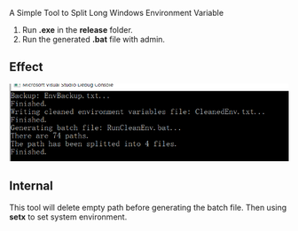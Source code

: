 A Simple Tool to Split Long Windows Environment Variable

1. Run **.exe** in the **release** folder.
2. Run the generated **.bat** file with admin.

## Effect

![ScreenShot](ScreenShot.png)

## Internal

This tool will delete empty path before generating the batch file. Then using **setx** to set system environment.